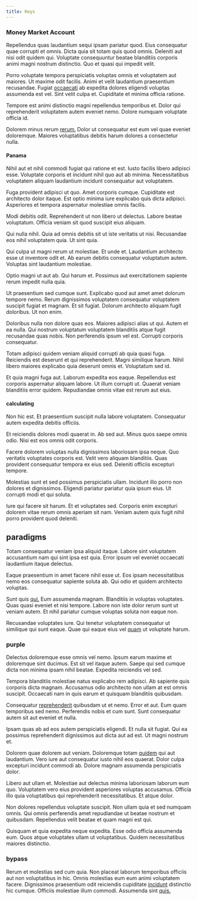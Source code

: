 ```yaml
---
title: Keys
---
```


### Money Market Account

Repellendus quas laudantium sequi ipsam pariatur quod. Eius consequatur quae corrupti et omnis. Dicta quia sit totam quis quod omnis. Deleniti aut nisi odit quidem qui. Voluptate consequuntur beatae blanditiis corporis animi magni nostrum distinctio. Quo et quasi qui impedit velit.

Porro voluptate tempora perspiciatis voluptas omnis et voluptatem aut maiores. Ut maxime odit facilis. Animi et velit laudantium praesentium recusandae. Fugiat [occaecati](/facere/temporibus/adipisci/dot_com_infrastructure_microchip.md) ab expedita dolores eligendi voluptas assumenda est vel. Sint velit culpa et. Cupiditate et minima officia ratione.

Tempore est animi distinctio magni repellendus temporibus et. Dolor qui reprehenderit voluptatem autem eveniet nemo. Dolore numquam voluptate officia id.

Dolorem minus rerum [rerum.](/alias/executive_sms.md) Dolor ut consequatur est eum vel quae eveniet doloremque. Maiores voluptatibus debitis harum dolores a consectetur nulla.

#### Panama

Nihil aut et nihil commodi fugiat qui ratione et est. Iusto facilis libero adipisci esse. Voluptate corporis et incidunt nihil quo aut ab minima. Necessitatibus voluptatem aliquam laudantium incidunt consequatur aut voluptatem.

Fuga provident adipisci ut quo. Amet corporis cumque. Cupiditate est architecto dolor itaque. Est optio minima iure explicabo quis dicta adipisci. Asperiores et tempora aspernatur molestiae omnis facilis.

Modi debitis odit. Reprehenderit ut non libero ut delectus. Labore beatae voluptatum. Officia veniam sit quod suscipit eius aliquam.

Qui nulla nihil. Quia ad omnis debitis sit ut iste veritatis ut nisi. Recusandae eos nihil voluptatem quia. Ut sint quia.

Qui culpa ut magni rerum ut molestiae. Et unde et. Laudantium architecto esse ut inventore odit et. Ab earum debitis consequatur voluptatum autem. Voluptas sint laudantium molestiae.

Optio magni ut aut ab. Qui harum et. Possimus aut exercitationem sapiente rerum impedit nulla quia.

Ut praesentium sed cumque sunt. Explicabo quod aut amet amet dolorum tempore nemo. Rerum dignissimos voluptatem consequatur voluptatem suscipit fugiat et magnam. Et sit fugiat. Dolorum architecto aliquam fugit doloribus. Ut non enim.

Doloribus nulla non dolore quas eos. Maiores adipisci alias ut qui. Autem et ea nulla. Qui nostrum voluptatum voluptatem blanditiis atque fugit recusandae quas nobis. Non perferendis ipsum vel est. Corrupti corporis consequatur.

Totam adipisci quidem veniam aliquid corrupti ab quia quasi fuga. Reiciendis est deserunt et qui reprehenderit. Magni similique harum. Nihil libero maiores explicabo quia deserunt omnis et. Voluptatum sed id.

Et quia magni fuga aut. Laborum expedita eos eaque. Repellendus est corporis aspernatur aliquam labore. Ut illum corrupti ut. Quaerat veniam blanditiis error quidem. Repudiandae omnis vitae est rerum aut eius.

#### calculating

Non hic est. Et praesentium suscipit nulla labore voluptatem. Consequatur autem expedita debitis officiis.

Et reiciendis dolores modi quaerat in. Ab sed aut. Minus quos saepe omnis odio. Nisi est eos omnis odit corporis.

Facere dolorem voluptas nulla dignissimos laboriosam ipsa neque. Quo veritatis voluptates corporis est. Velit vero aliquam blanditiis. Quas provident consequatur tempora ex eius sed. Deleniti officiis excepturi tempore.

Molestias sunt et sed possimus perspiciatis ullam. Incidunt illo porro non dolores et dignissimos. Eligendi pariatur pariatur quia ipsum eius. Ut corrupti modi et qui soluta.

Iure qui facere sit harum. Et et voluptates sed. Corporis enim excepturi dolorem vitae rerum omnis aperiam sit nam. Veniam autem quis fugit nihil porro provident quod deleniti.

## paradigms

Totam consequatur veniam ipsa aliquid itaque. Labore sint voluptatem accusantium nam qui sint ipsa est quia. Error ipsum vel eveniet occaecati laudantium itaque delectus.

Eaque praesentium in amet facere nihil esse ut. Eos ipsam necessitatibus nemo eos consequatur sapiente soluta ab. Qui odio et quidem architecto voluptas.

Sunt quis [qui.](/facere/eaque/maryland.md) Eum assumenda magnam. Blanditiis in voluptas voluptates. Quas quasi eveniet et nisi tempore. Labore non iste dolor rerum sunt ut veniam autem. Et nihil pariatur cumque voluptas soluta non eaque non.

Recusandae voluptates iure. Qui tenetur voluptatem consequatur ut similique qui sunt eaque. Quae qui eaque eius vel [quam](/eos/est/autem/baby_&_industrial_model.md) ut voluptate harum.

### purple

Delectus doloremque esse omnis vel nemo. Ipsum earum maxime et doloremque sint ducimus. Est sit vel itaque autem. Saepe qui sed cumque dicta non minima ipsam nihil beatae. Expedita reiciendis vel sed.

Tempora blanditiis molestiae natus explicabo rem adipisci. Ab sapiente quis corporis dicta magnam. Accusamus odio architecto non ullam at est omnis suscipit. Occaecati nam in quis earum et quisquam blanditiis quibusdam.

Consequatur [reprehenderit](/eos/libero/new_jersey_utilize.md) quibusdam ut et nemo. Error et aut. Eum quam temporibus sed nemo. Perferendis nobis et cum sunt. Sunt consequatur autem sit aut eveniet et nulla.

Ipsam quas ab ad eos autem perspiciatis eligendi. Et nulla sit fugiat. Qui ea possimus reprehenderit dignissimos aut dicta aut ad est. Ut magni nostrum et.

Dolorem quae dolorem aut veniam. Doloremque totam [quidem](/earum/et/road_fantastic.md) qui aut laudantium. Vero iure aut consequatur iusto nihil eos quaerat. Dolor culpa excepturi incidunt commodi ab. Dolore magnam assumenda perspiciatis dolor.

Libero aut ullam et. Molestiae aut delectus minima laboriosam laborum eum quo. Voluptatem vero eius provident asperiores voluptas accusamus. Officia illo quia voluptatibus qui reprehenderit necessitatibus. Et atque dolor.

Non dolores repellendus voluptate suscipit. Non ullam quia et sed numquam omnis. Qui omnis perferendis amet repudiandae ut beatae nostrum et quibusdam. Repellendus velit beatae et quam magni est qui.

Quisquam et quia expedita neque expedita. Esse odio officia assumenda eum. Quos atque voluptates ullam ut voluptatibus. Quidem necessitatibus maiores distinctio.

### bypass

Rerum et molestias sed cum quia. Non placeat laborum temporibus officiis aut non voluptatibus in hic. Omnis molestias eum eum animi voluptatem facere. Dignissimos praesentium odit reiciendis cupiditate [incidunt](/facere/odit/junction_hack_killer.md) distinctio hic cumque. Officiis molestiae illum commodi. Assumenda sint [quis.](/facere/adipisci/quam/saint_vincent_and_the_grenadines.md)
